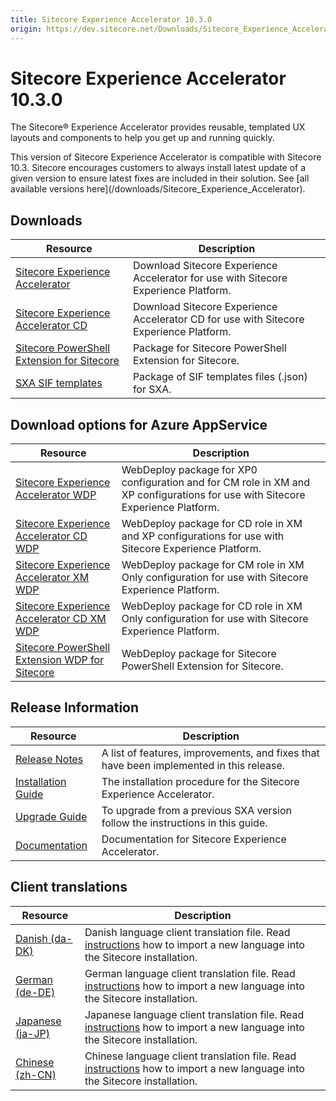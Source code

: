 ```yaml
---
title: Sitecore Experience Accelerator 10.3.0
origin: https://dev.sitecore.net/Downloads/Sitecore_Experience_Accelerator/10x/Sitecore_Experience_Accelerator_1030.aspx
---
```


# Sitecore Experience Accelerator 10.3.0

The Sitecore® Experience Accelerator provides reusable, templated UX layouts and components to help you get up and running quickly.

  <Alert variant='warning' mb={4}>
    <AlertIcon />
    This version of Sitecore Experience Accelerator is compatible with Sitecore 10.3.
  </Alert>
  
  <Alert variant='warning' mb={4}>
    <AlertIcon />
    Sitecore encourages customers to always install latest update of a given version to ensure latest fixes are included in their solution. See [all available versions here](/downloads/Sitecore_Experience_Accelerator).
  </Alert>
  

## Downloads

 | Resource | Description |
 | --- | --- |
 | [Sitecore Experience Accelerator](https://sitecoredev.azureedge.net/~/media/8B8E134C7FD446999F5831A5EE7197C1.ashx?date=20221129T182654) | Download Sitecore Experience Accelerator for use with Sitecore Experience Platform. |
 | [Sitecore Experience Accelerator CD](https://sitecoredev.azureedge.net/~/media/9F5EF1A0BEDE4F0E8EC324A234B5B017.ashx?date=20221129T182654) | Download Sitecore Experience Accelerator CD for use with Sitecore Experience Platform. |
 | [Sitecore PowerShell Extension for Sitecore](https://sitecoredev.azureedge.net/~/media/CC53B0F6C87D4FFFA8F72199B85278F0.ashx?date=20221129T101820) | Package for Sitecore PowerShell Extension for Sitecore. |
 | [SXA SIF templates](https://sitecoredev.azureedge.net/~/media/E1CD92814EE442A29EBE03C0519D1793.ashx?date=20221129T182655) | Package of SIF templates files (.json) for SXA. |

## Download options for Azure AppService

 | Resource | Description |
 | --- | --- |
 | [Sitecore Experience Accelerator WDP](https://sitecoredev.azureedge.net/~/media/8932F191C20E446AAFBD115574451F6F.ashx?date=20221129T182653) | WebDeploy package for XP0 configuration and for CM role in XM and XP configurations for use with Sitecore Experience Platform. |
 | [Sitecore Experience Accelerator CD WDP](https://sitecoredev.azureedge.net/~/media/F32BFBA3F49E4815BDF99B84C8EDE070.ashx?date=20221129T182653) | WebDeploy package for CD role in XM and XP configurations for use with Sitecore Experience Platform. |
 | [Sitecore Experience Accelerator XM WDP](https://sitecoredev.azureedge.net/~/media/195F299EF0864E97886722802D748783.ashx?date=20221129T182654) | WebDeploy package for CM role in XM Only configuration for use with Sitecore Experience Platform. |
 | [Sitecore Experience Accelerator CD XM WDP](https://sitecoredev.azureedge.net/~/media/A34298C5A80542EB967001F7FAB4FBEE.ashx?date=20221129T182653) | WebDeploy package for CD role in XM Only configuration for use with Sitecore Experience Platform. |
 | [Sitecore PowerShell Extension WDP for Sitecore](https://sitecoredev.azureedge.net/~/media/4E5738C6BB6A430EB5DB93ABE946A49D.ashx?date=20221129T101820) | WebDeploy package for Sitecore PowerShell Extension for Sitecore. |

## Release Information

 | Resource | Description |
 | --- | --- |
 | [Release Notes](/downloads/Sitecore%20Experience%20Accelerator/10x/Sitecore%20Experience%20Accelerator%201030/Release%20Notes) | A list of features, improvements, and fixes that have been implemented in this release. |
 | [Installation Guide](https://sitecoredev.azureedge.net/~/media/0BC2C8884C994C618FD7687AC59787EB.ashx?date=20221129T101819) | The installation procedure for the Sitecore Experience Accelerator. |
 | [Upgrade Guide](https://sitecoredev.azureedge.net/~/media/9ACD1498FFCF42709C69B6EF82AF22FC.ashx?date=20230908T144029) | To upgrade from a previous SXA version follow the instructions in this guide. |
 | [Documentation](https://doc.sitecore.com/developers/sxa/103/sitecore-experience-accelerator/en/index-en.html) | Documentation for Sitecore Experience Accelerator. |

## Client translations

 | Resource | Description |
 | --- | --- |
 | [Danish (da-DK)](https://sitecoredev.azureedge.net/~/media/052940C8193E4948B013F3415307EEB5.ashx?date=20221129T182652) | Danish language client translation file. Read [instructions](https://doc.sitecore.com/xp/en/developers/sxa/103/sitecore-experience-accelerator/install-a-translation-file-for-sxa.html) how to import a new language into the Sitecore installation. |
 | [German (de-DE)](https://sitecoredev.azureedge.net/~/media/FBC8CD5E7BF9435F8C2FE47F9EC8B524.ashx?date=20221129T182652) | German language client translation file. Read [instructions](https://doc.sitecore.com/xp/en/developers/sxa/103/sitecore-experience-accelerator/install-a-translation-file-for-sxa.html) how to import a new language into the Sitecore installation. |
 | [Japanese (ja-JP)](https://sitecoredev.azureedge.net/~/media/F195AA2E73C0425FA5C8331607E9A071.ashx?date=20221129T182652) | Japanese language client translation file. Read [instructions](https://doc.sitecore.com/xp/en/developers/sxa/103/sitecore-experience-accelerator/install-a-translation-file-for-sxa.html) how to import a new language into the Sitecore installation. |
 | [Chinese (zh-CN)](https://sitecoredev.azureedge.net/~/media/4C7A4A431731418893861888198B04B8.ashx?date=20221129T182652) | Chinese language client translation file. Read [instructions](https://doc.sitecore.com/xp/en/developers/sxa/103/sitecore-experience-accelerator/install-a-translation-file-for-sxa.html) how to import a new language into the Sitecore installation. |